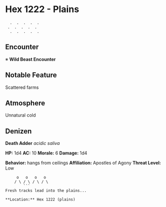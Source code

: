 # Hex 1222 - Plains
```
  .  .  .  .  .
 .  .  .  .  .
  .  .  .  .  .
```

## Encounter

※ **Wild Beast Encounter**

## Notable Feature

Scattered farms

## Atmosphere

Unnatural cold

## Denizen

**Death Adder**
*acidic saliva*

**HP:** 1d4 **AC:** 10 **Morale:** 6
**Damage:** 1d4

**Behavior:** hangs from ceilings
**Affiliation:** Apostles of Agony
**Threat Level:** Low

```
     o   o   o   o
    / \ / \ / \ / \
        ```
Fresh tracks lead into the plains...

**Location:** Hex 1222 (plains)
